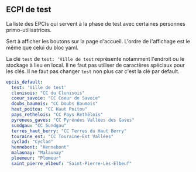 ## ECPI de test

La liste des EPCIs qui servent à la phase de test avec certaines personnes primo-utilisatrices.

Sert à afficher les boutons sur la page d'accueil. L'ordre de l'affichage est le même que celui du bloc yaml.

La clé `test` de `test: 'Ville de test` représente notamment l'endroit ou le stockage à lieu en local. Il ne faut pas utiliser de caractères spéciaux pour les clés.
Il ne faut pas changer `test` non plus car c'est la clé par default.

```yaml
epcis_default:
  test: 'Ville de test'
  clunisois: "CC du Clunisois"
  coeur_savoie: "CC Coeur de Savoie"
  doubs_baumois: "CC Doubs Baumois"
  haut_poitou: "CC Haut Poitou"
  pays_rethelois: "CC Pays Rethélois"
  pyrenees_gaves: "CC Pyrénées Vallées des Gaves"
  sundgau: "CC Sundgau"
  terres_haut_berry: "CC Terres du Haut Berry"
  touraine_est: "CC Touraine-Est Vallées"
  cyclad: "Cyclad"
  hennebont: "Hennebont"
  malaunay: "Malaunay"
  ploemeur: "Plœmeur"
  saint_pierre_elbeuf: "Saint-Pierre-Lès-Elbeuf"
  

```
